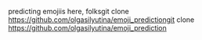 predicting emojiis here, folksgit clone https://github.com/olgasilyutina/emoji_predictiongit clone https://github.com/olgasilyutina/emoji_prediction
